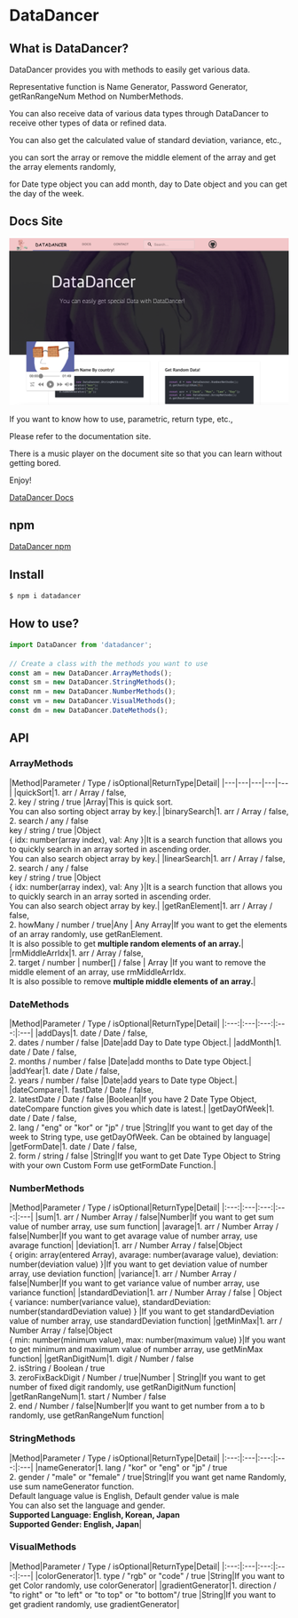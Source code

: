 # DataDancer


## What is DataDancer?


DataDancer provides you with methods to easily get various data.    
  
Representative function is Name Generator, Password Generator, getRanRangeNum Method on NumberMethods.  

You can also receive data of various data types through DataDancer to receive other types of data or refined data.  

You can also get the calculated value of standard deviation, variance, etc.,  

you can sort the array or remove the middle element of the array and get the array elements randomly,  

for Date type object you can add month, day to Date object and you can get the day of the week.



## Docs Site

![site](https://github.com/wisemk79/DataDancer/blob/main/docs/src/image/site.png)

If you want to know how to use, parametric, return type, etc.,  

Please refer to the documentation site.  

There is a music player on the document site so that you can learn without getting bored.  

Enjoy!

[DataDancer Docs](https://wisemk79.github.io/DataDancer/#/)


## npm

[DataDancer npm](https://www.npmjs.com/package/datadancer)


## Install

```
$ npm i datadancer
```


## How to use?

```js
import DataDancer from 'datadancer';

// Create a class with the methods you want to use
const am = new DataDancer.ArrayMethods();
const sm = new DataDancer.StringMethods();
const nm = new DataDancer.NumberMethods();
const vm = new DataDancer.VisualMethods();
const dm = new DataDancer.DateMethods();
```

## API

### ArrayMethods

|Method|Parameter / Type / isOptional|ReturnType|Detail|
|---|---|---|---|---|
|quickSort|1. arr / Array / false, <br/>2. key / string / true |Array|This is quick sort.<br/>You can also sorting object array by key.|
|binarySearch|1. arr / Array / false, <br/> 2. search / any / false<br/> key / string / true |Object<br/>{ idx: number(array index), val: Any }|It is a search function that allows you to quickly search in an array sorted in ascending order.<br/>You can also search object array by key.|
|linearSearch|1. arr / Array / false, <br/> 2. search / any / false<br/> key / string / true |Object<br/>{ idx: number(array index), val: Any }|It is a search function that allows you to quickly search in an array sorted in ascending order.<br/>You can also search object array by key.|
|getRanElement|1. arr / Array / false, <br/> 2. howMany / number / true|Any \| Any Array|If you want to get the elements of an array randomly, use getRanElement. <br/>It is also possible to get **multiple random elements of an array.**|
|rmMiddleArrIdx|1. arr / Array / false, <br/> 2. target / number | number[] / false | Array |If you want to remove the middle element of an array, use rmMiddleArrIdx.<br/>It is also possible to remove **multiple middle elements of an array.**|


### DateMethods

|Method|Parameter / Type / isOptional|ReturnType|Detail|
|:---:|:---|:---:|:---:|:---|
|addDays|1. date / Date / false, <br/>2. dates / number / false |Date|add Day to Date type Object.|
|addMonth|1. date / Date / false, <br/>2. months / number / false |Date|add months to Date type Object.|
|addYear|1. date / Date / false, <br/>2. years / number / false |Date|add years to Date type Object.|
|dateCompare|1. fastDate / Date / false, <br/>2. latestDate / Date / false |Boolean|If you have 2 Date Type Object, dateCompare function gives you which date is latest.|
|getDayOfWeek|1. date / Date / false, <br/>2. lang / "eng" or "kor" or "jp" / true |String|If you want to get day of the week to String type, use getDayOfWeek. Can be obtained by language|
|getFormDate|1. date / Date / false, <br/>2. form / string / false |String|If you want to get Date Type Object to String with your own Custom Form use getFormDate Function.|


### NumberMethods

|Method|Parameter / Type / isOptional|ReturnType|Detail|
|:---:|:---|:---:|:---:|:---|
|sum|1. arr / Number Array / false|Number|If you want to get sum value of number array, use sum function|
|avarage|1. arr / Number Array / false|Number|If you want to get avarage value of number array, use avarage function|
|deviation|1. arr / Number Array / false|Object<br/>{ origin: array(entered Array), avarage: number(avarage value), deviation: number(deviation value) }|If you want to get deviation value of number array, use deviation function|
|variance|1. arr / Number Array / false|Number|If you want to get variance value of number array, use variance function|
|standardDeviation|1. arr / Number Array / false | Object<br/>{ variance: number(variance value), standardDeviation: number(standardDeviation value) } |If you want to get standardDeviation value of number array, use standardDeviation function|
|getMinMax|1. arr / Number Array / false|Object<br/>{ min: number(minimum value), max: number(maximum value) }|If you want to get minimum and maximum value of number array, use getMinMax function|
|getRanDigitNum|1. digit / Number / false<br/>2. isString / Boolean / true<br/>3. zeroFixBackDigit / Number / true|Number \| String|If you want to get number of fixed digit randomly, use getRanDigitNum function|
|getRanRangeNum|1. start / Number / false<br/>2. end / Number / false|Number|If you want to get number from a to b randomly, use getRanRangeNum function|


### StringMethods

|Method|Parameter / Type / isOptional|ReturnType|Detail|
|:---:|:---|:---:|:---:|:---|
|nameGenerator|1. lang / "kor" or "eng" or "jp" / true<br/>2. gender / "male" or "female" / true|String|If you want get name Randomly, use sum nameGenerator function.<br/>Default language value is English, Default gender value is male<br/>You can also set the language and gender.<br/>**Supported Language: English, Korean, Japan**<br/>**Supported Gender: English, Japan**|


### VisualMethods

|Method|Parameter / Type / isOptional|ReturnType|Detail|
|:---:|:---|:---:|:---:|:---|
|colorGenerator|1. type / "rgb" or "code" / true |String|If you want to get Color randomly, use colorGenerator|
|gradientGenerator|1. direction / "to right" or "to left" or "to top" or "to bottom"/ true |String|If you want to get gradient randomly, use gradientGenerator|
